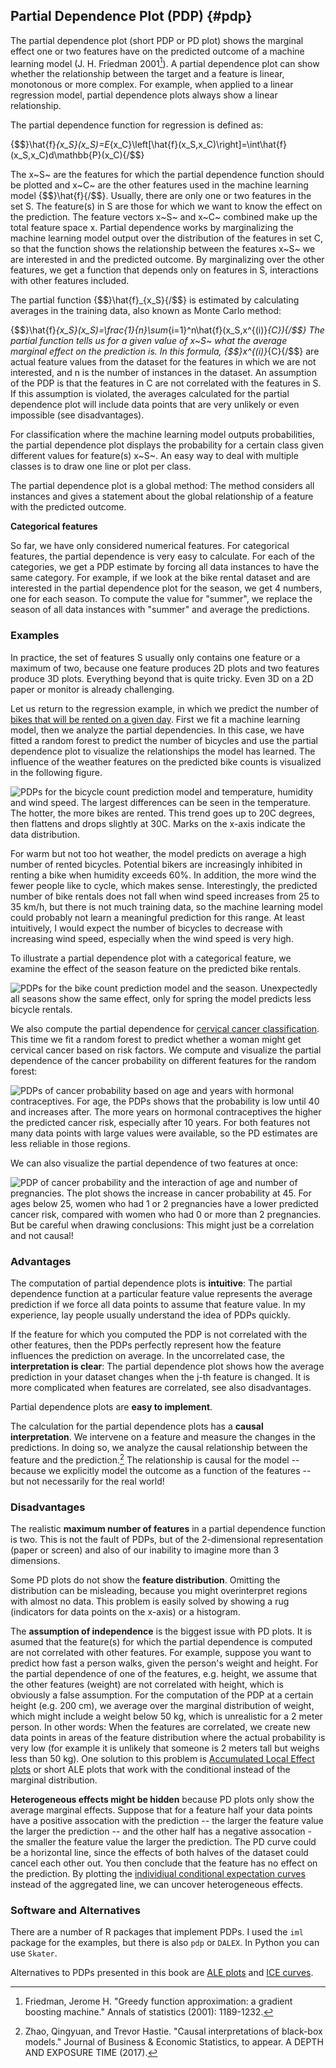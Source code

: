 



## Partial Dependence Plot (PDP) {#pdp}

The partial dependence plot (short PDP or PD plot) shows the marginal effect one or two features have on the predicted outcome of a machine learning model (J. H. Friedman 2001[^Friedman2001]). 
A partial dependence plot can show whether the relationship between the target and a feature is linear, monotonous or more complex.
For example, when applied to a linear regression model, partial dependence plots always show a linear relationship.

<!-- *Keywords: partial dependence plots, PDP, PD plot, marginal means, predictive margins, marginal effects* -->

The partial dependence function for regression is defined as:

{$$}\hat{f}_{x_S}(x_S)=E_{x_C}\left[\hat{f}(x_S,x_C)\right]=\int\hat{f}(x_S,x_C)d\mathbb{P}(x_C){/$$}

The x~S~ are the features for which the partial dependence function should be plotted and x~C~ are the other features used in the machine learning model {$$}\hat{f}{/$$}.
Usually, there are only one or two features in the set S.
The feature(s) in S are those for which we want to know the effect on the prediction.
The feature vectors x~S~ and x~C~ combined make up the total feature space x.
Partial dependence works by marginalizing the machine learning model output over the distribution of the features in set C, so that the function shows the relationship between the features x~S~ we are interested in and the predicted outcome.
By marginalizing over the other features, we get a function that depends only on features in S, interactions with other features included.

The partial function {$$}\hat{f}_{x_S}{/$$} is estimated by calculating averages in the training data, also known as Monte Carlo method:

{$$}\hat{f}_{x_S}(x_S)=\frac{1}{n}\sum_{i=1}^n\hat{f}(x_S,x^{(i)}_{C}){/$$}
The partial function tells us for a given value of x~S~ what the average marginal effect on the prediction is.
In this formula, {$$}x^{(i)}_{C}{/$$} are actual feature values from the dataset for the features in which we are not interested, and n is the number of instances in the dataset.
An assumption of the PDP is that the features in C are not correlated with the features in S. 
If this assumption is violated, the averages calculated for the partial dependence plot will include data points that are very unlikely or even impossible (see disadvantages).

For classification where the machine learning model outputs probabilities, the partial dependence plot displays the probability for a certain class given different values for feature(s) x~S~.
An easy way to deal with multiple classes is to draw one line or plot per class.


The partial dependence plot is a global method:
The method considers all instances and gives a statement about the global relationship of a feature with the predicted outcome.



**Categorical features**

So far, we have only considered numerical features.
For categorical features, the partial dependence is very easy to calculate.
For each of the categories, we get a PDP estimate by forcing all data instances to have the same category.
For example, if we look at the bike rental dataset and are interested in the partial dependence plot for the season,  we get 4 numbers, one for each season.
To compute the value for "summer", we replace the season of all data instances with "summer" and average the predictions.



### Examples

In practice, the set of features S usually only contains one feature or a maximum of two, because one feature produces 2D plots and two features produce 3D plots.
Everything beyond that is quite tricky.
Even 3D on a 2D paper or monitor is already challenging.

Let us return to the regression example, in which we predict the number of [bikes that will be rented on a given day](#bike-data).
First we fit a machine learning model, then we analyze the partial dependencies.
In this case, we have fitted a random forest to predict the number of bicycles and use the partial dependence plot to visualize the relationships the model has learned.
The influence of the weather features on the predicted bike counts is visualized in the following figure.

![PDPs for the bicycle count prediction model and temperature, humidity and wind speed. The largest differences can be seen in the temperature. The hotter, the more bikes are rented. This trend goes up to 20C degrees, then flattens and drops slightly at 30C. Marks on the x-axis indicate the data distribution.](images/pdp-bike-1.png)

For warm but not too hot weather, the model predicts on average a high number of rented bicycles.
Potential bikers are increasingly inhibited in renting a bike when humidity exceeds 60%.
In addition, the more wind the fewer people like to cycle, which makes sense.
Interestingly, the predicted number of bike rentals does not fall when wind speed increases from 25 to 35 km/h, but there is not much training data, so the machine learning model could probably not learn a meaningful prediction for this range.
At least intuitively, I would expect the number of bicycles to decrease with increasing wind speed, especially when the wind speed is very high.

To illustrate a partial dependence plot with a categorical feature, we examine the effect of the season feature on the predicted bike rentals.

![PDPs for the bike count prediction model and the season. Unexpectedly all seasons show the same effect, only for spring the model predicts less bicycle rentals.](images/pdp-bike-cat-1.png)

We also compute the partial dependence for [cervical cancer classification](#cervical).
This time we fit a random forest to predict whether a woman might get cervical cancer based on risk factors. 
We compute and visualize the partial dependence of the cancer probability on different features for the random forest:

![PDPs of cancer probability based on age and years with hormonal contraceptives. For age, the PDPs shows that the probability is low until 40 and increases after. The more years on hormonal contraceptives the higher the predicted cancer risk, especially after 10 years. For both features not many data points with large values were available, so the PD estimates are less reliable in those regions.](images/pdp-cervical-1.png)

We can also visualize the partial dependence of two features at once:

![PDP of cancer probability and the interaction of age and number of pregnancies. The plot shows the increase in cancer probability at 45. For ages below 25, women who had 1 or 2 pregnancies have a lower predicted cancer risk, compared with women who had 0 or more than 2 pregnancies. But be careful when drawing conclusions: This might just be a correlation and not causal!](images/pdp-cervical-2d-1.png)





### Advantages 

The computation of partial dependence plots is **intuitive**: 
The partial dependence function at a particular feature value represents the average prediction if we force all data points to assume that feature value. 
In my experience, lay people usually understand the idea of PDPs quickly.

If the feature for which you computed the PDP is not correlated with the other features, then the PDPs perfectly represent how the feature influences the prediction on average.
In the uncorrelated case, the **interpretation is clear**: 
The partial dependence plot shows how the average prediction in your dataset changes when the j-th feature is changed. 
It is more complicated when features are correlated, see also disadvantages.

Partial dependence plots are **easy to implement**.

The calculation for the partial dependence plots has a **causal interpretation**. 
We intervene on a feature and measure the changes in the predictions. 
In doing so, we analyze the causal relationship between the feature and the prediction.[^pdpCausal]
The relationship is causal for the model -- because we explicitly model the outcome as a function of the features -- but not necessarily for the real world!

### Disadvantages

The realistic **maximum number of features** in a partial dependence function is two.
This is not the fault of PDPs, but of the 2-dimensional representation (paper or screen) and also of our inability to imagine more than 3 dimensions.

Some PD plots do not show the **feature distribution**. 
Omitting the distribution can be misleading, because you might overinterpret regions with almost no data.
This problem is easily solved by showing a rug (indicators for data points on the x-axis) or a histogram.

The **assumption of independence** is the biggest issue with PD plots. 
It is asumed that the feature(s) for which the partial dependence is computed are not correlated with other features.
For example, suppose you want to predict how fast a person walks, given the person's weight and height. 
For the partial dependence of one of the features, e.g. height, we assume that the other features (weight) are not correlated with height, which is obviously a false assumption. 
For the computation of the PDP at a certain height (e.g. 200 cm), we average over the marginal distribution of weight, which might include a weight below 50 kg, which is unrealistic for a 2 meter person. 
In other words:
When the features are correlated, we create new data points in areas of the feature distribution where the actual probability is very low (for example it is unlikely that someone is 2 meters tall but weighs less than 50 kg).
One solution to this problem is [Accumulated Local Effect plots](#ale) or short ALE plots that work with the conditional instead of the marginal distribution.

**Heterogeneous effects might be hidden** because PD plots only show the average marginal effects.
Suppose that for a feature half your data points have a positive assocation with the prediction -- the larger the feature value the larger the prediction -- and the other half has a negative assocation - the smaller the feature value the larger the prediction.
The PD curve could be a horizontal line, since the effects of both halves of the dataset could cancel each other out. 
You then conclude that the feature has no effect on the prediction. 
By plotting the [individiual conditional expectation curves](#ice) instead of the aggregated line, we can uncover heterogeneous effects.


### Software and Alternatives

There are a number of R packages that implement PDPs. 
I used the `iml` package for the examples, but there is also `pdp` or `DALEX`.
In Python you can use `Skater`.

Alternatives to PDPs presented in this book are [ALE plots](#ale) and [ICE curves](#ice).



[^Friedman2001]: Friedman, Jerome H. "Greedy function approximation: a gradient boosting machine." Annals of statistics (2001): 1189-1232.

[^pdpCausal]: Zhao, Qingyuan, and Trevor Hastie. "Causal interpretations of black-box models." Journal of Business & Economic Statistics, to appear. A DEPTH AND EXPOSURE TIME (2017).
